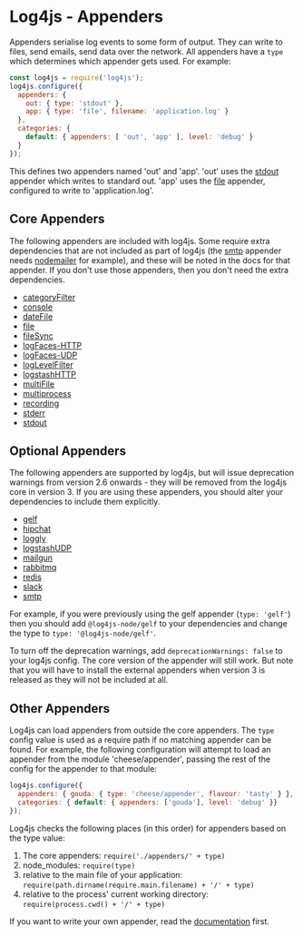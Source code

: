 # Log4js - Appenders

Appenders serialise log events to some form of output. They can write to files, send emails, send data over the network. All appenders have a `type` which determines which appender gets used. For example:
```javascript
const log4js = require('log4js');
log4js.configure({
  appenders: {
    out: { type: 'stdout' },
    app: { type: 'file', filename: 'application.log' }
  },
  categories: {
    default: { appenders: [ 'out', 'app' ], level: 'debug' }
  }
});
```
This defines two appenders named 'out' and 'app'. 'out' uses the [stdout](stdout.md) appender which writes to standard out. 'app' uses the [file](file.md) appender, configured to write to 'application.log'.

## Core Appenders

The following appenders are included with log4js. Some require extra dependencies that are not included as part of log4js (the [smtp](smtp.md) appender needs [nodemailer](https://www.npmjs.org/packages/nodemailer) for example), and these will be noted in the docs for that appender. If you don't use those appenders, then you don't need the extra dependencies.

* [categoryFilter](categoryFilter.md)
* [console](console.md)
* [dateFile](dateFile.md)
* [file](file.md)
* [fileSync](fileSync.md)
* [logFaces-HTTP](logFaces-HTTP.md)
* [logFaces-UDP](logFaces-UDP.md)
* [logLevelFilter](logLevelFilter.md)
* [logstashHTTP](logstashHTTP.md)
* [multiFile](multiFile.md)
* [multiprocess](multiprocess.md)
* [recording](recording.md)
* [stderr](stderr.md)
* [stdout](stdout.md)

## Optional Appenders

The following appenders are supported by log4js, but will issue deprecation warnings from version 2.6 onwards - they will be removed from the log4js core in version 3. If you are using these appenders, you should alter your dependencies to include them explicitly.

* [gelf](https://github.com/log4js-node/gelf)
* [hipchat](https://github.com/log4js-node/hipchat)
* [loggly](https://github.com/log4js-node/loggly)
* [logstashUDP](https://github.com/log4js-node/logstashUDP)
* [mailgun](https://github.com/log4js-node/mailgun)
* [rabbitmq](https://github.com/log4js-node/rabbitmq)
* [redis](https://github.com/log4js-node/redis)
* [slack](https://github.com/log4js-node/slack)
* [smtp](https://github.com/log4js-node/smtp)

For example, if you were previously using the gelf appender (`type: 'gelf'`) then you should add `@log4js-node/gelf` to your dependencies and change the type to `type: '@log4js-node/gelf'`.

To turn off the deprecation warnings, add `deprecationWarnings: false` to your log4js config. The core version of the appender will still work. But note that you will have to install the external appenders when version 3 is released as they will not be included at all.

## Other Appenders

Log4js can load appenders from outside the core appenders. The `type` config value is used as a require path if no matching appender can be found. For example, the following configuration will attempt to load an appender from the module 'cheese/appender', passing the rest of the config for the appender to that module:
```javascript
log4js.configure({
  appenders: { gouda: { type: 'cheese/appender', flavour: 'tasty' } },
  categories: { default: { appenders: ['gouda'], level: 'debug' }}
});
```
Log4js checks the following places (in this order) for appenders based on the type value:
1. The core appenders: `require('./appenders/' + type)`
2. node_modules: `require(type)`
3. relative to the main file of your application: `require(path.dirname(require.main.filename) + '/' + type)`
4. relative to the process' current working directory: `require(process.cwd() + '/' + type)`

If you want to write your own appender, read the [documentation](writing-appenders.md) first.
